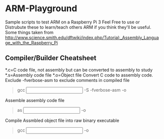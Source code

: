# ARM-Playground
Sample scripts to test ARM on a Raspberry Pi 3
Feel Free to use or Distrubute these to learn/teach others ARM if you think they'll be useful.
Some things taken from http://www.science.smith.edu/dftwiki/index.php/Tutorial:_Assembly_Language_with_the_Raspberry_Pi

## Compiler/Builder Cheatsheet
\*.c=C code file, not assembly but can be converted to assembly to study
\*.s=Assembly code file
\*.o=Object file
Convert C code to assembly code.  Exclude -fverbose-asm to exclude comments in compiled file
> gcc <input c file> -S -fverbose-asm -o <output assembly file>
  
Assemble assembly code file
> as <input assembly file> -o <output assembled object file>
  
Compile Assmbled object file into raw binary executable
> gcc <input assembled file name> -o <output binary executable>

